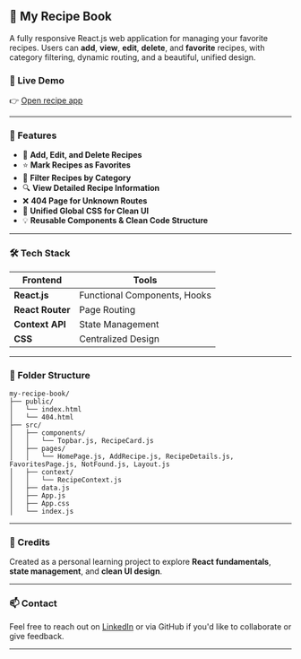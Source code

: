 ## 📖 My Recipe Book

A fully responsive React.js web application for managing your favorite recipes. Users can **add**, **view**, **edit**, **delete**, and **favorite** recipes, with category filtering, dynamic routing, and a beautiful, unified design.

### 🔗 Live Demo

👉 [Open recipe app](https://mishaelnatth.github.io/my-recipe-book/)

---

### 📌 Features

* 📝 **Add, Edit, and Delete Recipes**
* ⭐ **Mark Recipes as Favorites**
* 📂 **Filter Recipes by Category**
* 🔍 **View Detailed Recipe Information**
* ❌ **404 Page for Unknown Routes**
* 🎨 **Unified Global CSS for Clean UI**
* 💡 **Reusable Components & Clean Code Structure**

---

### 🛠️ Tech Stack

| Frontend         | Tools                        |
| ---------------- | ---------------------------- |
| **React.js**     | Functional Components, Hooks |
| **React Router** | Page Routing                 |
| **Context API**  | State Management             |
| **CSS**          | Centralized Design           |

---

### 📂 Folder Structure

```
my-recipe-book/
├── public/
│   └── index.html
│   └── 404.html
├── src/
│   ├── components/
│   │   └── Topbar.js, RecipeCard.js
│   ├── pages/
│   │   └── HomePage.js, AddRecipe.js, RecipeDetails.js, FavoritesPage.js, NotFound.js, Layout.js
│   ├── context/
│   │   └── RecipeContext.js
│   ├── data.js
│   ├── App.js
│   ├── App.css
│   └── index.js
```

---

### 🙌 Credits

Created as a personal learning project to explore **React fundamentals**, **state management**, and **clean UI design**.

---

### 📫 Contact

Feel free to reach out on [LinkedIn](www.linkedin.com/in/mishael-natth-viswanathan) or via GitHub if you'd like to collaborate or give feedback.

---
